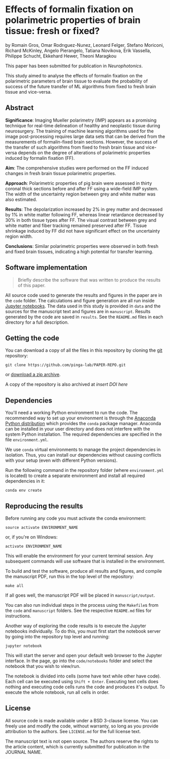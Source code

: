 # Effects of formalin fixation on polarimetric properties of brain tissue: fresh or fixed?

by
Romain Gros, Omar Rodrıguez-Nunez, Leonard Felger, Stefano Moriconi, Richard McKinley, Angelo Pierangelo, Tatiana Novikova, Erik Vassella, Philippe Schucht, Ekkehard Hewer, Theoni Maragkou

This paper has been submitted for publication in *Neurophotonics*.

This study aimed to analyse the effects of formalin fixation on the polarimetric parameters of brain tissue to evaluate the probability of success of the future transfer of ML algorithms from fixed to fresh brain tissue and vice-versa.


## Abstract

**Significance**: Imaging Mueller polarimetry (IMP) appears as a promising technique for real-time delineation of healthy and neoplastic tissue during neurosurgery. The training of machine learning algorithms used for the image post-processing requires large data sets that can be derived from the measurements of formalin-fixed brain sections. However, the success of the transfer of such algorithms from fixed to fresh brain tissue and vice-versa depends on the degree of alterations of polarimetric properties induced by formalin fixation (FF).

**Aim**: The comprehensive studies were performed on the FF induced changes in fresh brain tissue polarimetric properties.

**Approach**: Polarimetric properties of pig brain were assessed in thirty coronal thick sections before and after FF using a wide-field IMP system. The width of the uncertainty region between grey and white matter was also estimated. 

**Results**: The depolarization increased by 2% in grey matter and decreased by 1% in white matter following FF, whereas linear retardance decreased by 30% in both tissue types after FF. The visual contrast between grey and white matter and fiber tracking remained preserved after FF. Tissue shrinkage induced by FF did not have significant effect on the uncertainty region width.

**Conclusions**: Similar polarimetric properties were observed in both fresh and fixed brain tissues, indicating a high potential for transfer learning.


## Software implementation

> Briefly describe the software that was written to produce the results of this
> paper.

All source code used to generate the results and figures in the paper are in
the `code` folder.
The calculations and figure generation are all run inside
[Jupyter notebooks](http://jupyter.org/).
The data used in this study is provided in `data` and the sources for the
manuscript text and figures are in `manuscript`.
Results generated by the code are saved in `results`.
See the `README.md` files in each directory for a full description.


## Getting the code

You can download a copy of all the files in this repository by cloning the
[git](https://git-scm.com/) repository:

    git clone https://github.com/pinga-lab/PAPER-REPO.git

or [download a zip archive](https://github.com/pinga-lab/PAPER-REPO/archive/master.zip).

A copy of the repository is also archived at *insert DOI here*


## Dependencies

You'll need a working Python environment to run the code.
The recommended way to set up your environment is through the
[Anaconda Python distribution](https://www.anaconda.com/download/) which
provides the `conda` package manager.
Anaconda can be installed in your user directory and does not interfere with
the system Python installation.
The required dependencies are specified in the file `environment.yml`.

We use `conda` virtual environments to manage the project dependencies in
isolation.
Thus, you can install our dependencies without causing conflicts with your
setup (even with different Python versions).

Run the following command in the repository folder (where `environment.yml`
is located) to create a separate environment and install all required
dependencies in it:

    conda env create


## Reproducing the results

Before running any code you must activate the conda environment:

    source activate ENVIRONMENT_NAME

or, if you're on Windows:

    activate ENVIRONMENT_NAME

This will enable the environment for your current terminal session.
Any subsequent commands will use software that is installed in the environment.

To build and test the software, produce all results and figures, and compile
the manuscript PDF, run this in the top level of the repository:

    make all

If all goes well, the manuscript PDF will be placed in `manuscript/output`.

You can also run individual steps in the process using the `Makefile`s from the
`code` and `manuscript` folders. See the respective `README.md` files for
instructions.

Another way of exploring the code results is to execute the Jupyter notebooks
individually.
To do this, you must first start the notebook server by going into the
repository top level and running:

    jupyter notebook

This will start the server and open your default web browser to the Jupyter
interface. In the page, go into the `code/notebooks` folder and select the
notebook that you wish to view/run.

The notebook is divided into cells (some have text while other have code).
Each cell can be executed using `Shift + Enter`.
Executing text cells does nothing and executing code cells runs the code
and produces it's output.
To execute the whole notebook, run all cells in order.


## License

All source code is made available under a BSD 3-clause license. You can freely
use and modify the code, without warranty, so long as you provide attribution
to the authors. See `LICENSE.md` for the full license text.

The manuscript text is not open source. The authors reserve the rights to the
article content, which is currently submitted for publication in the
JOURNAL NAME.
